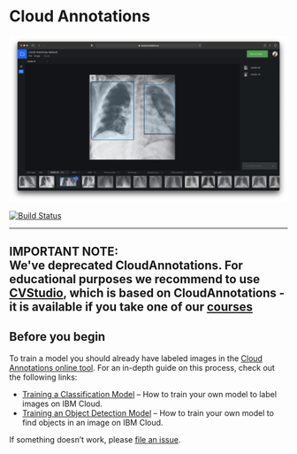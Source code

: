 # Cloud Annotations

![Logo][logo]

[![Build Status][actions-badge]][actions]

--------------------  
IMPORTANT NOTE:  
We've deprecated CloudAnnotations. For educational purposes we recommend to use [CVStudio](https://m.youtube.com/watch?v=6XCy9m24kPE), which is based on CloudAnnotations  - it is available if you take one of our [courses](https://skills.network/lab-tools/cv-studio)
--------------------

## Before you begin

To train a model you should already have labeled images in the [Cloud Annotations online tool][0]. For an in-depth guide on this process, check out the following links:

- [Training a Classification Model][1] – How to train your own model to label images on IBM Cloud.
- [Training an Object Detection Model][2] – How to train your own model to find objects in an image on IBM Cloud.

If something doesn’t work, please [file an issue][issues].

<!-- Site -->

[0]: https://cloud.annotations.ai
[1]: https://cloud.annotations.ai/workshops/classification/
[2]: https://cloud.annotations.ai/workshops/object-detection/

<!-- GitHub -->

[logo]: ./docs/docs-assets/_images/logo.png
[actions]: https://github.com/cloud-annotations/cloud-annotations/actions/workflows/validate.yaml?query=branch%3Amaster
[issues]: https://github.com/cloud-annotations/cloud-annotations/issues/new

<!-- Badges -->

[actions-badge]: https://img.shields.io/github/workflow/status/cloud-annotations/cloud-annotations/Validate?logo=github
